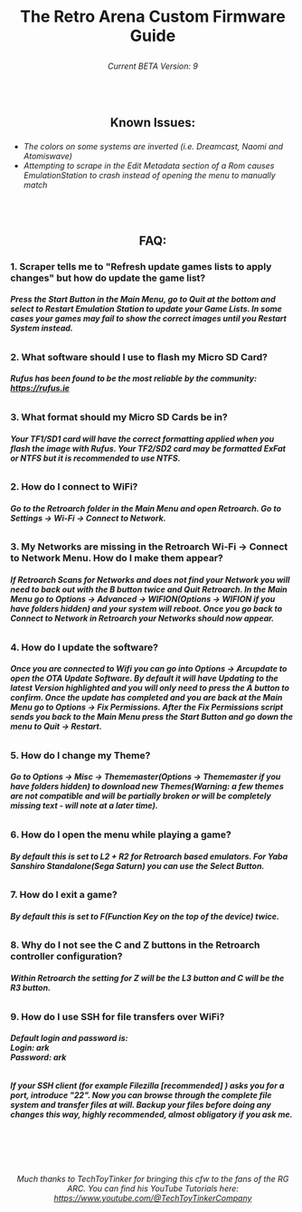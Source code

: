 # <p align=center>The Retro Arena Custom Firmware Guide</p>
###### <p align=center>Current BETA Version: 9</p>

<br>


## <p align=center>Known Issues:</p>

- *The colors on some systems are inverted (i.e. Dreamcast, Naomi and Atomiswave)*
- *Attempting to scrape in the Edit Metadata section of a Rom causes EmulationStation to crash instead of opening the menu to manually match*
<br>
<br>

## <p align=center>FAQ:</p>

### 1. Scraper tells me to "Refresh update games lists to apply changes" but how do update the game list?

###### ***Press the Start Button in the Main Menu, go to Quit at the bottom and select to Restart Emulation Station to update your Game Lists. In some cases your games may fail to show the correct images until you Restart System instead.***

### 2. What software should I use to flash my Micro SD Card?

###### ***Rufus has been found to be the most reliable by the community: https://rufus.ie***

### 3. What format should my Micro SD Cards be in?

###### ***Your TF1/SD1 card will have the correct formatting applied when you flash the image with Rufus. Your TF2/SD2 card may be formatted ExFat or NTFS but it is recommended to use NTFS.***

### 2. How do I connect to WiFi?

###### ***Go to the Retroarch folder in the Main Menu and open Retroarch. Go to Settings -> Wi-Fi -> Connect to Network.***

### 3. My Networks are missing in the Retroarch Wi-Fi -> Connect to Network Menu. How do I make them appear?

###### ***If Retroarch Scans for Networks and does not find your Network you will need to back out with the B button twice and Quit Retroarch. In the Main Menu go to Options -> Advanced -> WIFION(Options -> WIFION if you have folders hidden) and your system will reboot. Once you go back to Connect to Network in Retroarch your Networks should now appear.***

### 4. How do I update the software?

###### ***Once you are connected to Wifi you can go into Options -> Arcupdate to open the OTA Update Software. By default it will have Updating to the latest Version highlighted and you will only need to press the A button to confirm. Once the update has completed and you are back at the Main Menu go to Options -> Fix Permissions. After the Fix Permissions script sends you back to the Main Menu press the Start Button and go down the menu to Quit -> Restart.***

### 5. How do I change my Theme?

###### ***Go to Options -> Misc -> Thememaster(Options -> Thememaster if you have folders hidden) to download new Themes(Warning: a few themes are not compatible and will be partially broken or will be completely missing text - will note at a later time).***

### 6. How do I open the menu while playing a game?

###### ***By default this is set to L2 + R2 for Retroarch based emulators. For Yaba Sanshiro Standalone(Sega Saturn) you can use the Select Button.***

### 7. How do I exit a game?

###### ***By default this is set to F(Function Key on the top of the device) twice.***

### 8. Why do I not see the C and Z buttons in the Retroarch controller configuration?

###### ***Within Retroarch the setting for Z will be the L3 button and C will be the R3 button.***

### 9. How do I use SSH for file transfers over WiFi?

###### ***Default login and password is:<br> Login: ark<br> Password: ark***

###### ***If your SSH client (for example Filezilla [recommended] ) asks you for a port, introduce "22". Now you can browse through the complete file system and transfer files at will. Backup your files before doing any changes this way, highly recommended, almost obligatory if you ask me.***


<br>
<br>
<br>

*<p align=center> Much thanks to TechToyTinker for bringing this cfw to the fans of the RG ARC. You can find his YouTube Tutorials here:<br> https://www.youtube.com/@TechToyTinkerCompany </p>*

<br>
